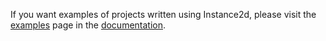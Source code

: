 If you want examples of projects written using Instance2d, please visit the [examples](https://instance2d.js.org/documentation/Examples) page in the [documentation](https://instance2d.js.org/documentation).